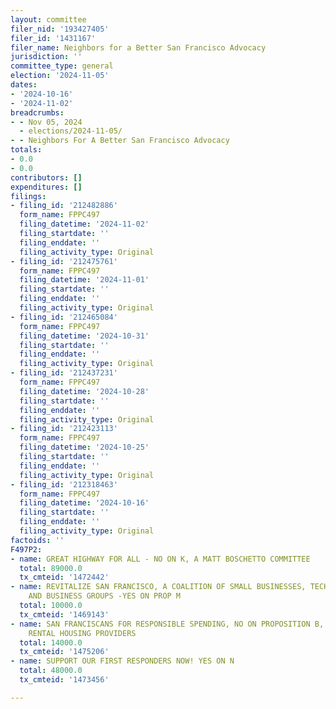 ```yaml
---
layout: committee
filer_nid: '193427405'
filer_id: '1431167'
filer_name: Neighbors for a Better San Francisco Advocacy
jurisdiction: ''
committee_type: general
election: '2024-11-05'
dates:
- '2024-10-16'
- '2024-11-02'
breadcrumbs:
- - Nov 05, 2024
  - elections/2024-11-05/
- - Neighbors For A Better San Francisco Advocacy
totals:
- 0.0
- 0.0
contributors: []
expenditures: []
filings:
- filing_id: '212482886'
  form_name: FPPC497
  filing_datetime: '2024-11-02'
  filing_startdate: ''
  filing_enddate: ''
  filing_activity_type: Original
- filing_id: '212475761'
  form_name: FPPC497
  filing_datetime: '2024-11-01'
  filing_startdate: ''
  filing_enddate: ''
  filing_activity_type: Original
- filing_id: '212465084'
  form_name: FPPC497
  filing_datetime: '2024-10-31'
  filing_startdate: ''
  filing_enddate: ''
  filing_activity_type: Original
- filing_id: '212437231'
  form_name: FPPC497
  filing_datetime: '2024-10-28'
  filing_startdate: ''
  filing_enddate: ''
  filing_activity_type: Original
- filing_id: '212423113'
  form_name: FPPC497
  filing_datetime: '2024-10-25'
  filing_startdate: ''
  filing_enddate: ''
  filing_activity_type: Original
- filing_id: '212318463'
  form_name: FPPC497
  filing_datetime: '2024-10-16'
  filing_startdate: ''
  filing_enddate: ''
  filing_activity_type: Original
factoids: ''
F497P2:
- name: GREAT HIGHWAY FOR ALL - NO ON K, A MATT BOSCHETTO COMMITTEE
  total: 89000.0
  tx_cmteid: '1472442'
- name: REVITALIZE SAN FRANCISCO, A COALITION OF SMALL BUSINESSES, TECH COMPANIES
    AND BUSINESS GROUPS -YES ON PROP M
  total: 10000.0
  tx_cmteid: '1469143'
- name: SAN FRANCISCANS FOR RESPONSIBLE SPENDING, NO ON PROPOSITION B, SPONSORED BY
    RENTAL HOUSING PROVIDERS
  total: 14000.0
  tx_cmteid: '1475206'
- name: SUPPORT OUR FIRST RESPONDERS NOW! YES ON N
  total: 48000.0
  tx_cmteid: '1473456'

---
```


